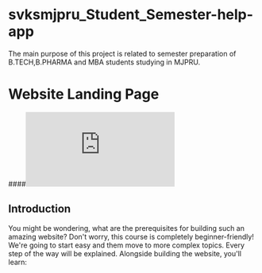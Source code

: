 # svksmjpru_Student_Semester-help-app
The main purpose of this project is related to semester preparation of B.TECH,B.PHARMA and MBA students studying in MJPRU.
# Website Landing Page
####![SVKSMJPRU Landing Page](http://svksmjpru.epizy.com/login.php)

## Introduction
You might be wondering, what are the prerequisites for building such an amazing website? Don't worry, this course is completely beginner-friendly! We're going to start easy and them move to more complex topics. Every step of the way will be explained. Alongside building the website, you'll learn:
